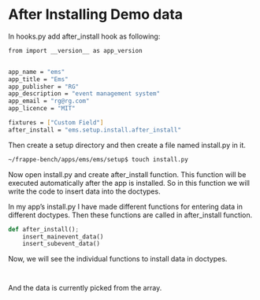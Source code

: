 # After Installing Demo data

In hooks.py add after_install hook as following:

```bash
from import __version__ as app_version


app_name = "ems"
app_title = "Ems"
app_publisher = "RG"
app_description = "event management system"
app_email = "rg@rg.com"
app_licence = "MIT"

fixtures = ["Custom Field"]
after_install = "ems.setup.install.after_install"

```

Then create a setup directory and then create a file named install.py in it.

```bash
~/frappe-bench/apps/ems/ems/setup$ touch install.py

```

Now open install.py and create after_install function. This function will be executed automatically
after the app is installed. So in this function we will write the code to insert data into the doctypes.


In my app’s install.py I have made different functions for entering data in different doctypes. Then
these functions are called in after_install function.

```python
def after_install();
	insert_mainevent_data()
	insert_subevent_data()
```
Now, we will see the individual functions to install data in doctypes.

```python

```

```python

```

And the data is currently picked from the array.

```python

```
